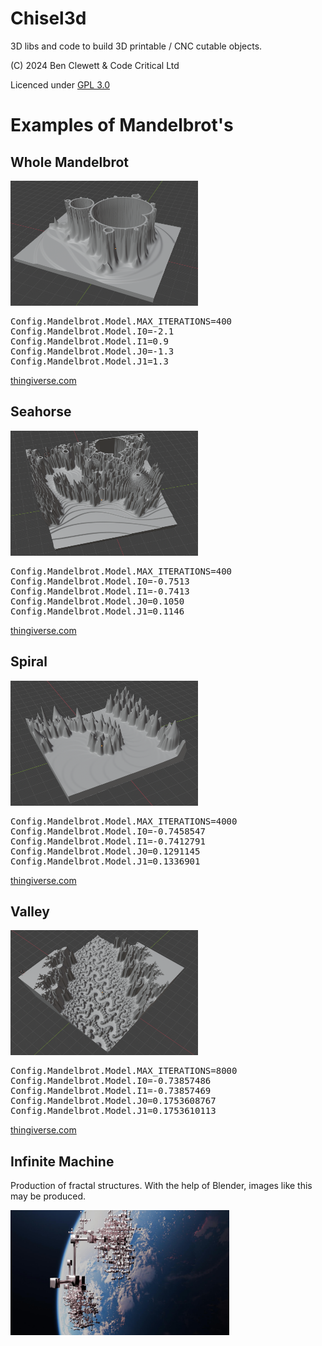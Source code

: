 # Chisel3d
3D libs and code to build 3D printable / CNC cutable objects.

(C) 2024 Ben Clewett & Code Critical Ltd

Licenced under <a href="https://www.gnu.org/licenses/gpl-3.0.en.html">GPL 3.0</a>

# Examples of Mandelbrot's

## Whole Mandelbrot

<img src="images/mandelbrot_hollow.png" height="200" width="300" />

<pre>
Config.Mandelbrot.Model.MAX_ITERATIONS=400
Config.Mandelbrot.Model.I0=-2.1
Config.Mandelbrot.Model.I1=0.9
Config.Mandelbrot.Model.J0=-1.3
Config.Mandelbrot.Model.J1=1.3
</pre>

<a href="https://www.thingiverse.com/thing:6498451">thingiverse.com</a>

## Seahorse

<img src="images/mandelbrot_seahorse.png" height="200" width="300" />

<pre>
Config.Mandelbrot.Model.MAX_ITERATIONS=400
Config.Mandelbrot.Model.I0=-0.7513
Config.Mandelbrot.Model.I1=-0.7413
Config.Mandelbrot.Model.J0=0.1050
Config.Mandelbrot.Model.J1=0.1146
</pre>

<a href="https://www.thingiverse.com/thing:6500804">thingiverse.com</a>

## Spiral

<img src="images/mandelbrot_spiral.png" height="200" width="300" />

<pre>
Config.Mandelbrot.Model.MAX_ITERATIONS=4000
Config.Mandelbrot.Model.I0=-0.7458547
Config.Mandelbrot.Model.I1=-0.7412791
Config.Mandelbrot.Model.J0=0.1291145
Config.Mandelbrot.Model.J1=0.1336901
</pre>

<a href="https://www.thingiverse.com/thing:6500841">thingiverse.com</a>

## Valley

<img src="images/mandelbrot_valley.png" height="200" width="300" />

<pre>
Config.Mandelbrot.Model.MAX_ITERATIONS=8000
Config.Mandelbrot.Model.I0=-0.73857486
Config.Mandelbrot.Model.I1=-0.73857469
Config.Mandelbrot.Model.J0=0.1753608767
Config.Mandelbrot.Model.J1=0.1753610113
</pre>

<a href="https://www.thingiverse.com/thing:6498625">thingiverse.com</a>

## Infinite Machine

Production of fractal structures.  With the help of Blender, images like this may be produced.

<img src="images/infinite_machine.jpeg" height="200" width="350" />
